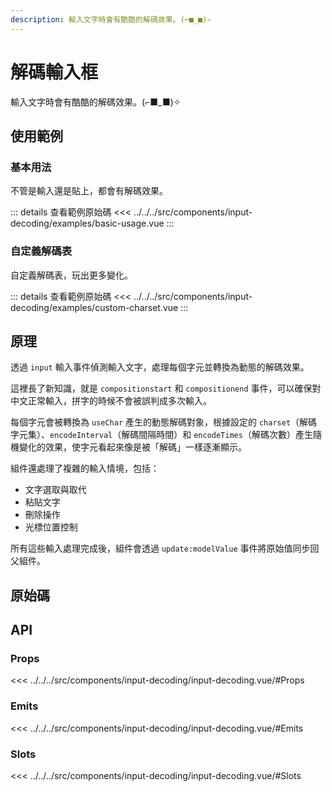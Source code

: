 ```yaml
---
description: 輸入文字時會有酷酷的解碼效果。(⌐■_■)✧
---
```


<script setup>
import SourceLinkList from '../../../src/components/source-link-list.vue'

import BasicUsage from '../../../src/components/input-decoding/examples/basic-usage.vue'
import CustomCharset from '../../../src/components/input-decoding/examples/custom-charset.vue'
</script>

# 解碼輸入框 <Badge type="info" text="input" />

輸入文字時會有酷酷的解碼效果。(⌐■_■)✧

## 使用範例

### 基本用法

不管是輸入還是貼上，都會有解碼效果。

<basic-usage/>

::: details 查看範例原始碼
<<< ../../../src/components/input-decoding/examples/basic-usage.vue
:::

### 自定義解碼表

自定義解碼表，玩出更多變化。

<custom-charset/>

::: details 查看範例原始碼
<<< ../../../src/components/input-decoding/examples/custom-charset.vue
:::

## 原理

透過 `input` 輸入事件偵測輸入文字，處理每個字元並轉換為動態的解碼效果。

這裡長了新知識，就是 `compositionstart` 和 `compositionend` 事件，可以確保對中文正常輸入，拼字的時候不會被誤判成多次輸入。

每個字元會被轉換為 `useChar` 產生的動態解碼對象，根據設定的 `charset`（解碼字元集）、`encodeInterval`（解碼間隔時間）和 `encodeTimes`（解碼次數）產生隨機變化的效果，使字元看起來像是被「解碼」一樣逐漸顯示。

組件還處理了複雜的輸入情境，包括：

- 文字選取與取代
- 粘貼文字
- 刪除操作
- 光標位置控制

所有這些輸入處理完成後，組件會透過 `update:modelValue` 事件將原始值同步回父組件。

## 原始碼

<source-link-list name="input-decoding"/>

## API

### Props

<<< ../../../src/components/input-decoding/input-decoding.vue/#Props

### Emits

<<< ../../../src/components/input-decoding/input-decoding.vue/#Emits

### Slots

<<< ../../../src/components/input-decoding/input-decoding.vue/#Slots
